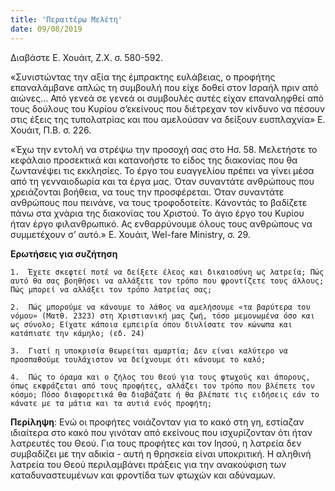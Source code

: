 ```yaml
---
title: 'Περαιτέρω Μελέτη'
date: 09/08/2019
---
```


Διαβάστε Ε. Χουάιτ, Ζ.Χ. σ. 580-592.

«Συνιστώντας την αξία της έμπρακτης ευλάβειας, ο προφήτης επαναλάμβανε απλώς τη συμβουλή που είχε δοθεί στον Ισραήλ πριν από αιώνες… Από γενεά σε γενεά οι συμβουλές αυτές είχαν επαναληφθεί από τους δούλους του Κυρίου σ’εκείνους που διέτρεχαν τον κίνδυνο να πέσουν στις έξεις της τυπολατρίας και που αμελούσαν να δείξουν ευσπλαχνία» Ε. Χουάιτ, Π.Β. σ. 226.

«Έχω την εντολή να στρέψω την προσοχή σας στο Ησ. 58. Μελετήστε το κεφάλαιο προσεκτικά και κατανοήστε το είδος της διακονίας που θα ζωντανέψει τις εκκλησίες. Το έργο του ευαγγελίου πρέπει να γίνει μέσα από τη γενναιοδωρία και τα έργα μας. Όταν συναντάτε ανθρώπους που χρειάζονται βοήθεια, να τους την προσφέρεται. Όταν συναντάτε ανθρώπους που πεινάνε, να τους τροφοδοτείτε. Κάνοντάς το βαδίζετε πάνω στα χνάρια της διακονίας του Χριστού. Το άγιο έργο του Κυρίου ήταν έργο φιλανθρωπικό. Ας ενθαρρύνουμε όλους τους ανθρώπους να συμμετέχουν σ’ αυτό.» Ε. Χουάιτ, Wel-fare Ministry, σ. 29.

**Ερωτήσεις για συζήτηση**

`1.	 Έχετε σκεφτεί ποτέ να δείξετε έλεος και δικαιοσύνη ως λατρεία; Πώς αυτό θα σας βοηθήσει να αλλάξετε τον τρόπο που φροντίζετε τους άλλους; Πώς μπορεί να αλλάξει τον τρόπο λατρείας σας;`

`2.	 Πώς μπορούμε να κάνουμε το λάθος να αμελήσουμε «τα βαρύτερα του νόμου» (Ματθ. 2323) στη Χριστιανική μας ζωή, τόσο μεμονωμένα όσο και ως σύνολο; Είχατε κάποια εμπειρία όπου διυλίσατε τον κώνωπα και κατάπιατε την κάμηλο; (εδ. 24)`

`3.	 Γιατί η υποκρισία θεωρείται αμαρτία; Δεν είναι καλύτερο να προσπαθούμε τουλάχιστον να δείχνουμε ότι κάνουμε το καλό;`

`4.	 Πώς το όραμα και ο ζήλος του Θεού για τους φτωχούς και άπορους, όπως εκφράζεται από τους προφήτες, αλλάζει τον τρόπο που βλέπετε τον κόσμο; Πόσο διαφορετικά θα διαβάζατε ή θα βλέπατε τις ειδήσεις εάν το κάνατε με τα μάτια και τα αυτιά ενός προφήτη;` 

**Περίληψη**: Ενώ οι προφήτες νοιάζονταν για το κακό στη γη, εστίαζαν ιδιαίτερα στο κακό που γινόταν από εκείνους που ισχυρίζονταν ότι ήταν λατρευτές του Θεού. Για τους προφήτες και τον Ιησού, η λατρεία δεν συμβαδίζει με την αδικία - αυτή η θρησκεία είναι υποκριτική. Η αληθινή λατρεία του Θεού περιλαμβάνει πράξεις για την ανακούφιση των καταδυναστευμένων και φροντίδα των φτωχών και αδύναμων. 